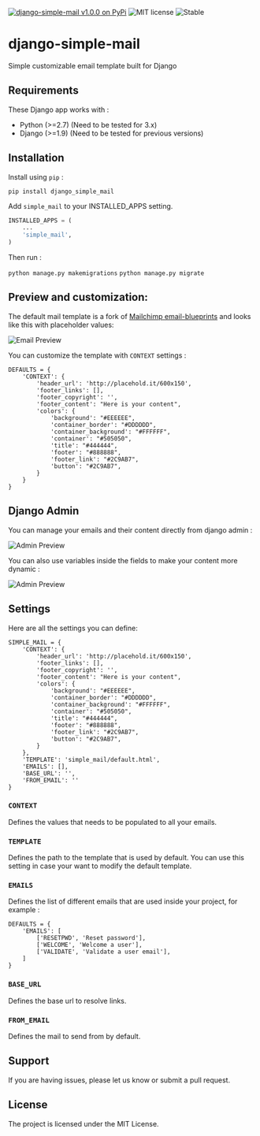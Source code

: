 [![django-simple-mail v1.0.0 on PyPi](https://img.shields.io/badge/pypi-1.0.0-green.svg)](https://pypi.python.org/pypi/django-simple-mail)
![MIT license](https://img.shields.io/badge/licence-MIT-blue.svg)
![Stable](https://img.shields.io/badge/status-stable-green.svg)

# django-simple-mail
Simple customizable email template built for Django


## Requirements

These Django app works with :

+ Python (>=2.7) (Need to be tested for 3.x)
+ Django (>=1.9) (Need to be tested for previous versions)


## Installation

Install using `pip` :

`pip install django_simple_mail`


Add `simple_mail` to your INSTALLED_APPS setting.


```python
INSTALLED_APPS = (
    ...
    'simple_mail',
)
```

Then run :

`python manage.py makemigrations`
`python manage.py migrate`


## Preview and customization:

The default mail template is a fork of [Mailchimp email-blueprints](https://github.com/mailchimp/email-blueprints/blob/master/responsive-templates/base_boxed_basic_query.html) and looks like this with placeholder values:


![Email Preview](https://raw.githubusercontent.com/charlesthk/django-simple-mail/master/docs/preview.png)


You can customize the template with `CONTEXT` settings :

```
DEFAULTS = {
    'CONTEXT': {
        'header_url': 'http://placehold.it/600x150',
        'footer_links': [],
        'footer_copyright': '',
        'footer_content': "Here is your content",
        'colors': {
            'background': "#EEEEEE",
            'container_border': "#DDDDDD",
            'container_background': "#FFFFFF",
            'container': "#505050",
            'title': "#444444",
            'footer': "#888888",
            'footer_link': "#2C9AB7",
            'button': "#2C9AB7",
        }
    }
}
```

## Django Admin

You can manage your emails and their content directly from django admin :

![Admin Preview](https://raw.githubusercontent.com/charlesthk/django-simple-mail/master/docs/admin.png)

You can also use variables inside the fields to make your content more dynamic :

![Admin Preview](https://raw.githubusercontent.com/charlesthk/django-simple-mail/master/docs/admin-context.png)


## Settings

Here are all the settings you can define:

```
SIMPLE_MAIL = {
    'CONTEXT': {
        'header_url': 'http://placehold.it/600x150',
        'footer_links': [],
        'footer_copyright': '',
        'footer_content': "Here is your content",
        'colors': {
            'background': "#EEEEEE",
            'container_border': "#DDDDDD",
            'container_background': "#FFFFFF",
            'container': "#505050",
            'title': "#444444",
            'footer': "#888888",
            'footer_link': "#2C9AB7",
            'button': "#2C9AB7",
        }
    },
    'TEMPLATE': 'simple_mail/default.html',
    'EMAILS': [],
    'BASE_URL': '',
    'FROM_EMAIL': ''
}
```

### `CONTEXT`

Defines the values that needs to be populated to all your emails.

### `TEMPLATE`

Defines the path to the template that is used by default. You can use this setting in case your want to modify the default template.

### `EMAILS`

Defines the list of different emails that are used inside your project, for example :

```
DEFAULTS = {
    'EMAILS': [
    	['RESETPWD', 'Reset password'],
    	['WELCOME', 'Welcome a user'],
    	['VALIDATE', 'Validate a user email'],
    ]
}
```

### `BASE_URL`

Defines the base url to resolve links.

### `FROM_EMAIL`

Defines the mail to send from by default. 

## Support

If you are having issues, please let us know or submit a pull request.

## License

The project is licensed under the MIT License.